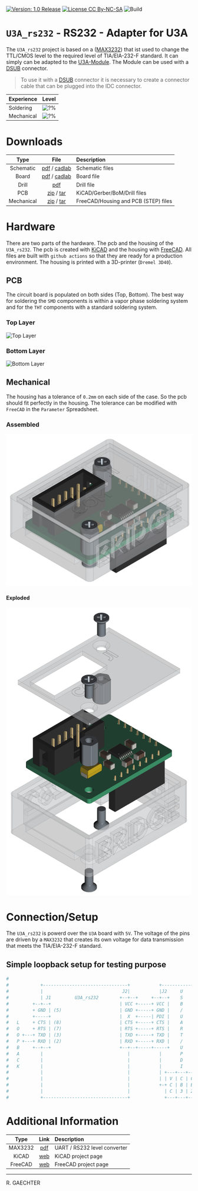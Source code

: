 [![Version: 1.0 Release](https://img.shields.io/badge/Version-1.0%20Release-green.svg)](https://github.com/0x007e/u3a_rs232) [![License CC By-NC-SA](https://img.shields.io/badge/Hardware-CC--BY--NC--SA--4.0-lightgrey)](https://creativecommons.org/licenses/by-nc-sa/4.0/legalcode) ![Build](https://github.com/0x007e/u3a_rs232/actions/workflows/release.yml/badge.svg)

# `U3A_rs232` - RS232 - Adapter for U3A

The `U3A_rs232` project is based on a ([MAX3232](#additional-information)) that ist used to change the TTL/CMOS level to the required level of TIA/EIA-232-F standard. It can simply can be adapted to the [U3A-Module](https://github.com/0x007e/u3a). The Module can be used with a [DSUB](https://www.reichelt.de/de/de/shop/produkt/d-sub-stecker_9-pol_flachbandkabel_ohne_isolator-6987) connector.

> To use it with a [DSUB](https://www.reichelt.de/de/de/shop/produkt/d-sub-stecker_9-pol_flachbandkabel_ohne_isolator-6987) connector it is necessary to create a connector cable that can be plugged into the IDC connector.

| Experience | Level |
|:------------|:-----:|
| Soldering   | ![?%](https://progress-bar.xyz/15?progress_color=00ff00&suffix=%20Low&width=120) |
| Mechanical  | ![?%](https://progress-bar.xyz/15?progress_color=00ff00&suffix=%20Low&width=120) |

# Downloads

| Type      | File               | Description              |
|:---------:|:------------------:|:-------------------------|
| Schematic | [pdf](https://github.com/0x007E/u3a_rs232/releases/latest/download/schematic.pdf) / [cadlab](https://cadlab.io/project/29701/main/files) | Schematic files |
| Board | [pdf](https://github.com/0x007E/u3a_rs232/releases/latest/download/pcb.pdf) / [cadlab](https://cadlab.io/project/29701/main/files) | Board file |
| Drill | [pdf](https://github.com/0x007E/u3a_rs232/releases/latest/download/drill.pdf) | Drill file |
| PCB | [zip](https://github.com/0x007E/u3a_rs232/releases/latest/download/kicad.zip) / [tar](https://github.com/0x007E/u3a_rs232/releases/latest/download/kicad.tar.gz) | KiCAD/Gerber/BoM/Drill files |
| Mechanical | [zip](https://github.com/0x007E/u3a_rs232/releases/latest/download/freecad.zip) / [tar](https://github.com/0x007E/u3a_rs232/releases/latest/download/freecad.tar.gz) | FreeCAD/Housing and PCB (STEP) files     |

# Hardware

There are two parts of the hardware. The pcb and the housing of the `U3A_rs232`. The pcb is created with [KiCAD](#additional-information) and the housing with [FreeCAD](#additional-information). All files are built with `github actions` so that they are ready for a production environment. The housing is printed with a 3D-printer (`Dremel 3D40`).

## PCB

The circuit board is populated on both sides (Top, Bottom). The best way for soldering the `SMD` components is within a vapor phase soldering system and for the `THT` components with a standard soldering system.

### Top Layer

![Top Layer](https://github.com/0x007E/u3a_rs232/releases/latest/download/top.kicad.png)

### Bottom Layer

![Bottom Layer](https://github.com/0x007E/u3a_rs232/releases/latest/download/bottom.kicad.png)

## Mechanical

The housing has a tolerance of `0.2mm` on each side of the case. So the pcb should fit perfectly in the housing. The tolerance can be modified with `FreeCAD` in the `Parameter` Spreadsheet.

### Assembled

![Assembled](./images/assembled.png)

#### Exploded

![Exploded](./images/explosion.png)

# Connection/Setup

The `U3A_rs232` is powerd over the `U3A` board with `5V`. The voltage of the pins are driven by a `MAX3232` that creates its own voltage for data transmission that meets the TIA/EIA-232-F standard.

## Simple loopback setup for testing purpose

``` bash
#
#            +--------------------------------+           +-----------------------------------+      +---------------------+
#            |                              J2|           |J2     U                       +---+---+  |                     |
#            | J1         U3A_rs232        +--+--+     +--+--+    S                U      |  USB  |--+ +-----------------+ |
#         +--+--+                          | VCC +-----+ VCC |    B      UPDI      3      +---+---+  | | TeraTerm        | |
#         + GND | (5)                      | GND +-----+ GND |    /    +---+---+   A          |      | | ~~~~~~~~        | |
#         +-----+                          |  X  +-----| PDI |    U    |   |   |              |      | | ~~~~~           | |
#   L     + CTS | (8)                      | CTS +-----+ CTS |    A    |   |   |              |      | | ~~~~~~~~~~~~    | |
#   O     + RTS | (7)                      | RTS +-----+ RTS |    R    | X | X |              |      | |                 | |
#   O +---+ TXD | (3)                      | TXD +-----+ TXD |    T    +---+---+     +-+      |      | +-----------------+ |
#   P +---+ RXD | (2)                      | RXD +-----+ RXD |    /                 / /       |      |                     |
#   B     +--+--+                          +--+--+-----+-----+    U               +-+-+-+-+-+-+      | Computer            |
#   A        |                                |           |       P               | 5V  | 3V3 |      |                     |
#   C        |                                |           |       D               +-----+-----+      +---------------------+
#   K        |                                |           |       I                           |
#            |                                |           | +---+---+---+---+---+---+---+---+ |
#            |                                |           | | V | C | C | D | D | D | R | G | |
#            |                                |           +-+ C | B | B | C | T | C | I | N +-+
#            |                                |             | C | 3 | 2 | D | R | R |   | D |
#            +--------------------------------+             +---+---+---+---+---+---+---+---+
```

# Additional Information

| Type       | Link                                                     | Description                                          |
|:----------:|:--------------------------------------------------------:|:-----------------------------------------------------|
| MAX3232    | [pdf](https://www.ti.com/lit/ds/symlink/max3232e-q1.pdf) | UART / RS232 level converter                         |
| KiCAD      | [web](https://www.kicad.org/)                            | KiCAD project page                                   |
| FreeCAD    | [web](https://www.freecad.org/)                          | FreeCAD project page                                 |

---

R. GAECHTER

